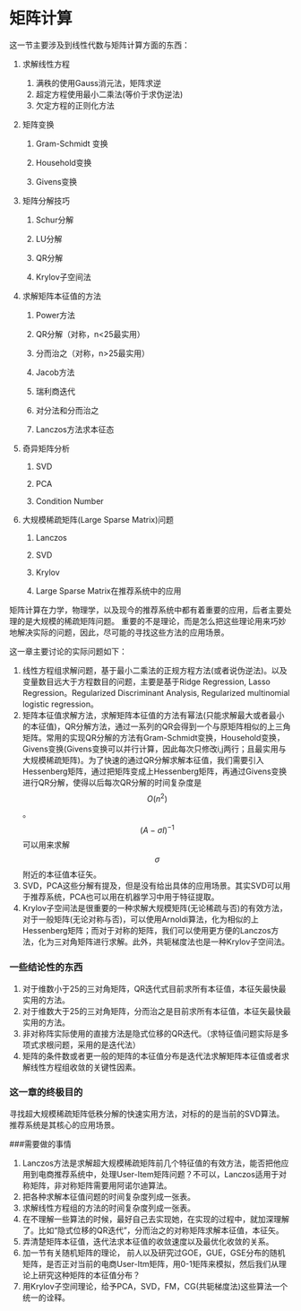 # 矩阵计算

这一节主要涉及到线性代数与矩阵计算方面的东西：

1. 求解线性方程

   1. 满秩的使用Gauss消元法，矩阵求逆
   2. 超定方程使用最小二乘法\(等价于求伪逆法\)
   3. 欠定方程的正则化方法

2. 矩阵变换

   1. Gram-Schmidt 变换

   2. Household变换

   3. Givens变换

3. 矩阵分解技巧

   1. Schur分解

   2. LU分解

   3. QR分解

   4. Krylov子空间法

4. 求解矩阵本征值的方法

   1. Power方法

   2. QR分解（对称，n&lt;25最实用）

   3. 分而治之（对称，n&gt;25最实用）

   4. Jacob方法

   5. 瑞利商迭代

   6. 对分法和分而治之

   7. Lanczos方法求本征态

5. 奇异矩阵分析

   1. SVD

   2. PCA

   3. Condition Number

6. 大规模稀疏矩阵\(Large Sparse Matrix\)问题

   1. Lanczos

   2. SVD

   3. Krylov

   4. Large Sparse Matrix在推荐系统中的应用

矩阵计算在力学，物理学，以及现今的推荐系统中都有着重要的应用，后者主要处理的是大规模的稀疏矩阵问题。 重要的不是理论，而是怎么把这些理论用来巧妙地解决实际的问题，因此，尽可能的寻找这些方法的应用场景。

这一章主要讨论的实际问题如下：

1. 线性方程组求解问题，基于最小二乘法的正规方程方法\(或者说伪逆法\)。以及变量数目远大于方程数目的问题，主要是基于Ridge Regression, Lasso Regression。Regularized Discriminant Analysis, Regularized multinomial logistic regression。 
2. 矩阵本征值求解方法，求解矩阵本征值的方法有幂法\(只能求解最大或者最小的本征值\)，QR分解方法，通过一系列的QR会得到一个与原矩阵相似的上三角矩阵。常用的实现QR分解的方法有Gram-Schmidt变换，Household变换，Givens变换\(Givens变换可以并行计算，因此每次只修改i,j两行；且最实用与大规模稀疏矩阵\)。为了快速的通过QR分解求解本征值，我们需要引入Hessenberg矩阵，通过把矩阵变成上Hessenberg矩阵，再通过Givens变换进行QR分解，使得以后每次QR分解的时间复杂度是$$O(n^2)$$。     
   $$(A-\sigma I)^{-1}$$可以用来求解$$\sigma$$附近的本征值本征矢。
3. SVD，PCA这些分解有提及，但是没有给出具体的应用场景。其实SVD可以用于推荐系统，PCA也可以用在机器学习中用于特征提取。  
4. Krylov子空间法是很重要的一种求解大规模矩阵\(无论稀疏与否\)的有效方法，对于一般矩阵\(无论对称与否\)，可以使用Arnoldi算法，化为相似的上Hessenberg矩阵；而对于对称的矩阵，我们可以使用更方便的Lanczos方法，化为三对角矩阵进行求解。此外，共轭梯度法也是一种Krylov子空间法。


### 一些结论性的东西

1. 对于维数小于25的三对角矩阵，QR迭代式目前求所有本征值，本征矢最快最实用的方法。  
2. 对于维数大于25的三对角矩阵，分而治之是目前求所有本征值，本征矢最快最实用的方法。 
3. 非对称阵实际使用的直接方法是隐式位移的QR迭代。（求特征值问题实际是多项式求根问题，采用的是迭代法）
4. 矩阵的条件数或者更一般的矩阵的本征值分布是迭代法求解矩阵本征值或者求解线性方程组收敛的关键性因素。  

### 这一章的终极目的

寻找超大规模稀疏矩阵低秩分解的快速实用方法，对标的的是当前的SVD算法。推荐系统是其核心的应用场景。

###需要做的事情
1. Lanczos方法是求解超大规模稀疏矩阵前几个特征值的有效方法，能否把他应用到电商推荐系统中，处理User-Item矩阵问题？不可以，Lanczos适用于对称矩阵，非对称矩阵需要用阿诺尔迪算法。   
2. 把各种求解本征值问题的时间复杂度列成一张表。
3. 求解线性方程组的方法的时间复杂度列成一张表。
4. 在不理解一些算法的时候，最好自己去实现她，在实现的过程中，就加深理解了。比如“隐式位移的QR迭代”，分而治之的对称矩阵求解本征值，本征矢。
5. 弄清楚矩阵本征值，迭代法求本征值的收敛速度以及最优化收敛的关系。
6. 加一节有关随机矩阵的理论， 前人以及研究过GOE，GUE，GSE分布的随机矩阵，是否正对当前的电商User-Itm矩阵，用0-1矩阵来模拟，然后我们从理论上研究这种矩阵的本征值分布？
7. 用Krylov子空间理论，给予PCA，SVD，FM，CG(共轭梯度法)这些算法一个统一的诠释。  

